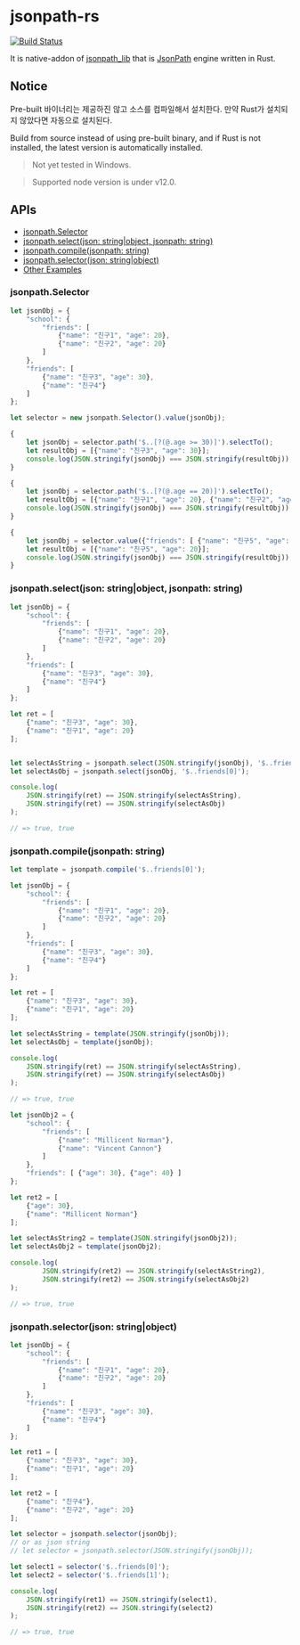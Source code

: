# jsonpath-rs

[![Build Status](https://travis-ci.org/freestrings/jsonpath.svg?branch=master)](https://travis-ci.org/freestrings/jsonpath)

It is native-addon of [jsonpath_lib](https://github.com/freestrings/jsonpath) that is [JsonPath](https://goessner.net/articles/JsonPath/) engine written in Rust.

## Notice

Pre-built 바이너리는 제공하진 않고 소스를 컴파일해서 설치한다. 만약 Rust가 설치되지 않았다면 자동으로 설치된다.

Build from source instead of using pre-built binary, and if Rust is not installed, the latest version is automatically installed.

> Not yet tested in Windows.

> Supported node version is under v12.0.

## APIs

* [jsonpath.Selector](#jsonpathselector)
* [jsonpath.select(json: string|object, jsonpath: string)](#jsonpathselectjson-stringobject-jsonpath-string)
* [jsonpath.compile(jsonpath: string)](#jsonpathcompilejsonpath-string)
* [jsonpath.selector(json: string|object)](#jsonpathselectorjson-stringobject)
* [Other Examples](https://github.com/freestrings/jsonpath/wiki/Javascript-examples)

### jsonpath.Selector

```javascript
let jsonObj = {
    "school": {
        "friends": [
            {"name": "친구1", "age": 20},
            {"name": "친구2", "age": 20}
        ]
    },
    "friends": [
        {"name": "친구3", "age": 30},
        {"name": "친구4"}
    ]
};

let selector = new jsonpath.Selector().value(jsonObj);

{
    let jsonObj = selector.path('$..[?(@.age >= 30)]').selectTo();
    let resultObj = [{"name": "친구3", "age": 30}];
    console.log(JSON.stringify(jsonObj) === JSON.stringify(resultObj));
}

{
    let jsonObj = selector.path('$..[?(@.age == 20)]').selectTo();
    let resultObj = [{"name": "친구1", "age": 20}, {"name": "친구2", "age": 20}];
    console.log(JSON.stringify(jsonObj) === JSON.stringify(resultObj));
}

{
    let jsonObj = selector.value({"friends": [ {"name": "친구5", "age": 20} ]}).selectTo();
    let resultObj = [{"name": "친구5", "age": 20}];
    console.log(JSON.stringify(jsonObj) === JSON.stringify(resultObj));
}
```

### jsonpath.select(json: string|object, jsonpath: string)

```javascript
let jsonObj = {
    "school": {
        "friends": [
            {"name": "친구1", "age": 20},
            {"name": "친구2", "age": 20}
        ]
    },
    "friends": [
        {"name": "친구3", "age": 30},
        {"name": "친구4"}
    ]
};

let ret = [
    {"name": "친구3", "age": 30},
    {"name": "친구1", "age": 20}
];


let selectAsString = jsonpath.select(JSON.stringify(jsonObj), '$..friends[0]');
let selectAsObj = jsonpath.select(jsonObj, '$..friends[0]');

console.log(
    JSON.stringify(ret) == JSON.stringify(selectAsString),
    JSON.stringify(ret) == JSON.stringify(selectAsObj)
);

// => true, true
```

### jsonpath.compile(jsonpath: string)

```javascript
let template = jsonpath.compile('$..friends[0]');

let jsonObj = {
    "school": {
        "friends": [
            {"name": "친구1", "age": 20},
            {"name": "친구2", "age": 20}
        ]
    },
    "friends": [
        {"name": "친구3", "age": 30},
        {"name": "친구4"}
    ]
};

let ret = [
    {"name": "친구3", "age": 30},
    {"name": "친구1", "age": 20}
];

let selectAsString = template(JSON.stringify(jsonObj));
let selectAsObj = template(jsonObj);

console.log(
    JSON.stringify(ret) == JSON.stringify(selectAsString),
    JSON.stringify(ret) == JSON.stringify(selectAsObj)
);

// => true, true

let jsonObj2 = {
    "school": {
        "friends": [
            {"name": "Millicent Norman"},
            {"name": "Vincent Cannon"}
        ]
    },
    "friends": [ {"age": 30}, {"age": 40} ]
};

let ret2 = [
    {"age": 30},
    {"name": "Millicent Norman"}
];

let selectAsString2 = template(JSON.stringify(jsonObj2));
let selectAsObj2 = template(jsonObj2);

console.log(
        JSON.stringify(ret2) == JSON.stringify(selectAsString2),
        JSON.stringify(ret2) == JSON.stringify(selectAsObj2)
);

// => true, true
```

### jsonpath.selector(json: string|object)

```javascript
let jsonObj = {
    "school": {
        "friends": [
            {"name": "친구1", "age": 20},
            {"name": "친구2", "age": 20}
        ]
    },
    "friends": [
        {"name": "친구3", "age": 30},
        {"name": "친구4"}
    ]
};

let ret1 = [
    {"name": "친구3", "age": 30},
    {"name": "친구1", "age": 20}
];

let ret2 = [
    {"name": "친구4"},
    {"name": "친구2", "age": 20}
];

let selector = jsonpath.selector(jsonObj);
// or as json string 
// let selector = jsonpath.selector(JSON.stringify(jsonObj));

let select1 = selector('$..friends[0]');
let select2 = selector('$..friends[1]');

console.log(
    JSON.stringify(ret1) == JSON.stringify(select1),
    JSON.stringify(ret2) == JSON.stringify(select2)
);

// => true, true
```
